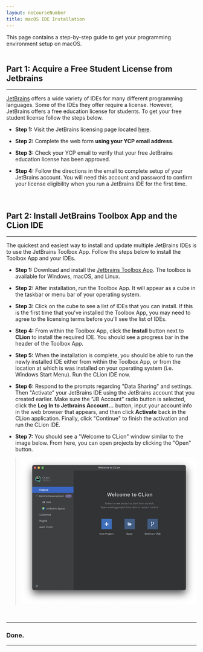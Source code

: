 ```yaml
---
layout: noCourseNumber
title: macOS IDE Installation
---
```


This page contains a step-by-step guide to get your programming environment 
setup on macOS.
<br><br>



## Part 1: Acquire a Free Student License from Jetbrains

---

[JetBrains](https://www.jetbrains.com) offers a wide variety of IDEs for many different 
programming languages.  Some of the IDEs they offer require a license.  However, JetBrains 
offers a free education license for students.  To get your free student license follow
the steps below.

* **Step 1:** Visit the JetBrains licensing page located 
[here](https://www.jetbrains.com/shop/eform/students).


* **Step 2:** Complete the web form **using your YCP email address**.


* **Step 3:** Check your YCP email to verify that your free JetBrains education license 
has been approved. 


* **Step 4:** Follow the directions in the email to complete setup of your JetBrains account.
You will need this account and password to confirm your license eligibility when you run
a JetBrains IDE for the first time.
<br><br><br>



## Part 2: Install JetBrains Toolbox App and the CLion IDE

---

The quickest and easiest way to install and update multiple JetBrains IDEs is to use the 
JetBrains Toolbox App.  Follow the steps below to install the Toolbox App and your IDEs.


* **Step 1:** Download and install the [Jetbrains Toolbox App](https://www.jetbrains.com/toolbox-app/). 
The toolbox is available for Windows, macOS, and Linux. 


* **Step 2:** After installation, run the Toolbox App.  It will appear as a cube in the 
taskbar or menu bar of your operating system.


* **Step 3:** Click on the cube to see a list of IDEs that you can install.  If this is the
first time that you've installed the Toolbox App, you may need to agree to the licensing
terms before you'll see the list of IDEs.


* **Step 4:** From within the Toolbox App, click the **Install** button next to **CLion**
to install the required IDE.  You should see a progress bar in the header of the Toolbox App.


* **Step 5:** When the installation is complete, you should be able to run the newly installed
IDE either from within the Toolbox App, or from the location at which is was installed 
on your operating system (i.e. Windows Start Menu). Run the CLion IDE now.


* **Step 6:** Respond to the prompts regarding "Data Sharing" and settings.  Then "Activate" 
your JetBrains IDE using the JetBrains account that you created earlier.  Make sure the 
"JB Account" radio button is selected, click the **Log In to Jetbrains Account...** button, 
input your account info in the web browser that appears, and then click **Activate** back in
the CLion application. Finally, click "Continue" to finish the activation and run the 
CLion IDE.


* **Step 7:** You should see a "Welcome to CLion" window similar to the image below.  From here, you can open projects by clicking the "Open" button.

> ![image](macOS_clion_config_images/step01.png)
<br>

---

### Done.

--- 
